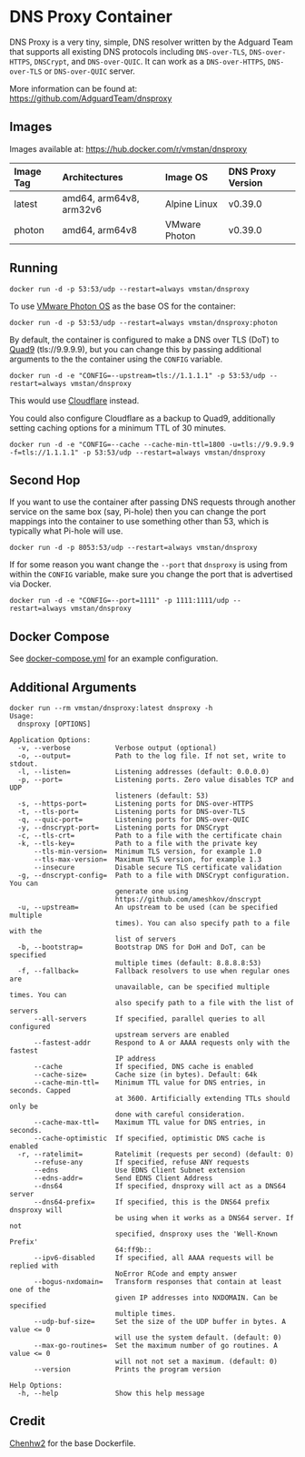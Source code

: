# DNS Proxy Container
DNS Proxy is a very tiny, simple, DNS resolver written by the Adguard Team that supports all existing DNS protocols including `DNS-over-TLS`, `DNS-over-HTTPS`, `DNSCrypt`, and `DNS-over-QUIC`. It can work as a `DNS-over-HTTPS`, `DNS-over-TLS` or `DNS-over-QUIC` server.

More information can be found at: https://github.com/AdguardTeam/dnsproxy

## Images

Images available at: https://hub.docker.com/r/vmstan/dnsproxy

| Image Tag             | Architectures            | Image OS           | DNS Proxy Version  |
| :-------------------- | :------------------------| :----------------- | :----------------- |
| latest                | amd64, arm64v8, arm32v6  | Alpine Linux       | v0.39.0            |
| photon                | amd64, arm64v8           | VMware Photon      | v0.39.0            |

## Running

```
docker run -d -p 53:53/udp --restart=always vmstan/dnsproxy
```

To use [VMware Photon OS](https://vmware.github.io/photon/) as the base OS for the container:

```
docker run -d -p 53:53/udp --restart=always vmstan/dnsproxy:photon
```

By default, the container is configured to make a DNS over TLS (DoT) to [Quad9](https://www.quad9.net) (tls://9.9.9.9), but you can change this by passing additional arguments to the the container using the `CONFIG` variable.

```
docker run -d -e "CONFIG=--upstream=tls://1.1.1.1" -p 53:53/udp --restart=always vmstan/dnsproxy
```

This would use [Cloudflare](https://1.1.1.1/dns/) instead.

You could also configure Cloudflare as a backup to Quad9, additionally setting caching options for a minimum TTL of 30 minutes.

```
docker run -d -e "CONFIG=--cache --cache-min-ttl=1800 -u=tls://9.9.9.9 -f=tls://1.1.1.1" -p 53:53/udp --restart=always vmstan/dnsproxy
```

## Second Hop

If you want to use the container after passing DNS requests through another service on the same box (say, Pi-hole) then you can change the port mappings into the container to use something other than 53, which is typically what Pi-hole will use. 

```
docker run -d -p 8053:53/udp --restart=always vmstan/dnsproxy
```

If for some reason you want change the `--port` that `dnsproxy` is using from within the `CONFIG` variable, make sure you change the port that is advertised via Docker.

```
docker run -d -e "CONFIG=--port=1111" -p 1111:1111/udp --restart=always vmstan/dnsproxy
```

## Docker Compose

See [docker-compose.yml](https://github.com/vmstan/dnsproxy/blob/main/docker-compose.yml) for an example configuration.

## Additional Arguments

```
docker run --rm vmstan/dnsproxy:latest dnsproxy -h
Usage:
  dnsproxy [OPTIONS]

Application Options:
  -v, --verbose           Verbose output (optional)
  -o, --output=           Path to the log file. If not set, write to stdout.
  -l, --listen=           Listening addresses (default: 0.0.0.0)
  -p, --port=             Listening ports. Zero value disables TCP and UDP
                          listeners (default: 53)
  -s, --https-port=       Listening ports for DNS-over-HTTPS
  -t, --tls-port=         Listening ports for DNS-over-TLS
  -q, --quic-port=        Listening ports for DNS-over-QUIC
  -y, --dnscrypt-port=    Listening ports for DNSCrypt
  -c, --tls-crt=          Path to a file with the certificate chain
  -k, --tls-key=          Path to a file with the private key
      --tls-min-version=  Minimum TLS version, for example 1.0
      --tls-max-version=  Maximum TLS version, for example 1.3
      --insecure          Disable secure TLS certificate validation
  -g, --dnscrypt-config=  Path to a file with DNSCrypt configuration. You can
                          generate one using
                          https://github.com/ameshkov/dnscrypt
  -u, --upstream=         An upstream to be used (can be specified multiple
                          times). You can also specify path to a file with the
                          list of servers
  -b, --bootstrap=        Bootstrap DNS for DoH and DoT, can be specified
                          multiple times (default: 8.8.8.8:53)
  -f, --fallback=         Fallback resolvers to use when regular ones are
                          unavailable, can be specified multiple times. You can
                          also specify path to a file with the list of servers
      --all-servers       If specified, parallel queries to all configured
                          upstream servers are enabled
      --fastest-addr      Respond to A or AAAA requests only with the fastest
                          IP address
      --cache             If specified, DNS cache is enabled
      --cache-size=       Cache size (in bytes). Default: 64k
      --cache-min-ttl=    Minimum TTL value for DNS entries, in seconds. Capped
                          at 3600. Artificially extending TTLs should only be
                          done with careful consideration.
      --cache-max-ttl=    Maximum TTL value for DNS entries, in seconds.
      --cache-optimistic  If specified, optimistic DNS cache is enabled
  -r, --ratelimit=        Ratelimit (requests per second) (default: 0)
      --refuse-any        If specified, refuse ANY requests
      --edns              Use EDNS Client Subnet extension
      --edns-addr=        Send EDNS Client Address
      --dns64             If specified, dnsproxy will act as a DNS64 server
      --dns64-prefix=     If specified, this is the DNS64 prefix dnsproxy will
                          be using when it works as a DNS64 server. If not
                          specified, dnsproxy uses the 'Well-Known Prefix'
                          64:ff9b::
      --ipv6-disabled     If specified, all AAAA requests will be replied with
                          NoError RCode and empty answer
      --bogus-nxdomain=   Transform responses that contain at least one of the
                          given IP addresses into NXDOMAIN. Can be specified
                          multiple times.
      --udp-buf-size=     Set the size of the UDP buffer in bytes. A value <= 0
                          will use the system default. (default: 0)
      --max-go-routines=  Set the maximum number of go routines. A value <= 0
                          will not not set a maximum. (default: 0)
      --version           Prints the program version

Help Options:
  -h, --help              Show this help message
```

## Credit

[Chenhw2](https://hub.docker.com/r/chenhw2/dnsproxy) for the base Dockerfile.
